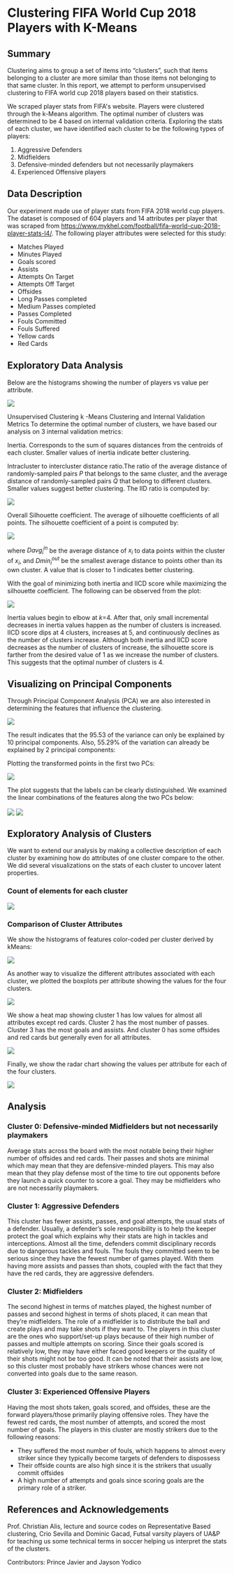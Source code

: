 # Clustering FIFA World Cup 2018 Players with K-Means

## Summary
Clustering aims to group a set of items into “clusters”, such that items belonging to a cluster are more similar than those items not belonging to that same cluster. In this report, we attempt to perform unsupervised clustering to FIFA world cup 2018 players based on their statistics.

We scraped player stats from FIFA's website. Players were clustered through the k-Means algorithm. The optimal number of clusters was determined to be 4 based on internal validation criteria. Exploring the stats of each cluster, we have identified each cluster to be the following types of players:

1. Aggressive Defenders
2. Midfielders
3. Defensive-minded defenders but not necessarily playmakers
4. Experienced Offensive players

## Data Description
Our experiment made use of player stats from FIFA 2018 world cup players. The dataset is composed of 604 players and 14 attributes per player that was scraped from https://www.mykhel.com/football/fifa-world-cup-2018-player-stats-l4/. The following player attributes were selected for this study:

* Matches Played
* Minutes Played
* Goals scored
* Assists
* Attempts On Target
* Attempts Off Target
* Offsides
* Long Passes completed
* Medium Passes completed
* Passes Completed
* Fouls Committed
* Fouls Suffered
* Yellow cards
* Red Cards

## Exploratory Data Analysis
Below are the histograms showing the number of players vs value per attribute.

<img src="media/fifa_cluster_hist.png" align="center">

Unsupervised Clustering
k -Means Clustering and Internal Validation Metrics
To determine the optimal number of clusters, we have based our analysis on 3 internal validation metrics:

Inertia. Corresponds to the sum of squares distances from the centroids of each cluster. Smaller values of inertia indicate better clustering.

Intracluster to intercluster distance ratio.The ratio of the average distance of randomly-sampled pairs $P$ that belongs to the same cluster, and the average distance of randomly-sampled pairs $Q$ that belong to different clusters. Smaller values suggest better clustering. The IID ratio is computed by:

<img src="media/fifa_cluster_intra_inter.png" align="center">

Overall Silhouette coefficient. The average of silhouette coefficients of all points. The silhouette coefficient of a point is computed by:

<img src="media/fifa_cluster_sil.png" align="center">

where $Davg^{in}_i$ be the average distance of $x_i$ to data points within the cluster of $x_i$, and $Dmin^{out}_i$ be the smallest average distance to points other than its own cluster. A value that is closer to 1 indicates better clustering.

With the goal of minimizing both inertia and IICD score while maximizing the silhouette coefficient. The following can be observed from the plot:

<img src="media/fifa_cluster_valid.png" align="center">

Inertia values begin to elbow at  $k$=4. After that, only small incremental decreases in inertia values happen as the number of clusters is increased. IICD score dips at 4 clusters, increases at 5, and continuously declines as the number of clusters increase. Although both inertia and IICD score decreases as the number of clusters of increase, the silhouette score is farther from the desired value of 1 as we increase the number of clusters. This suggests that the optimal number of clusters is 4.

## Visualizing on Principal Components
Through Principal Component Analysis (PCA) we are also interested in determining the features that influence the clustering.

<img src="media/fifa_cluster_pca.png" align="center">

The result indicates that the 95.53 of the variance can only be explained by 10 principal components. Also, 55.29% of the variation can already be explained by 2 principal components:

Plotting the transformed points in the first two PCs:

<img src="media/fifa_cluster_2pcs.png" align="center">

The plot suggests that the labels can be clearly distinguished. We examined the linear combinations of the features along the two PCs below:

<img src="media/fifa_cluster_loading1.png" align="center">
<img src="media/fifa_cluster_loading2.png" align="center">

## Exploratory Analysis of Clusters
We want to extend our analysis by making a collective description of each cluster by examining how do attributes of one cluster compare to the other. We did several visualizations on the stats of each cluster to uncover latent properties.

### Count of elements for each cluster
<img src="media/fifa_cluster_cluster_count.png" align="center">

### Comparison of Cluster Attributes
We show the histograms of features color-coded per cluster derived by kMeans:

<img src="media/fifa_cluster_cluster_hists.png" align="center">

As another way to visualize the different attributes associated with each cluster, we plotted the boxplots per attribute showing the values for the four clusters.

<img src="media/fifa_cluster_boxplot.png" align="center">

We show a heat map showing cluster 1 has low values for almost all attributes except red cards. Cluster 2 has the most number of passes. Cluster 3 has the most goals and assists. And cluster 0 has some offsides and red cards but generally even for all attributes.

<img src="media/fifa_cluster_heat.png" align="center">

Finally, we show the radar chart showing the values per attribute for each of the four clusters.

<img src="media/fifa_cluster_radar.png" align="center">

## Analysis

### Cluster 0: Defensive-minded Midfielders but not necessarily playmakers

Average stats across the board with the most notable being their higher number of offsides and red cards. Their passes and shots are minimal which may mean that they are defensive-minded players. This may also mean that they play defense most of the time to tire out opponents before they launch a quick counter to score a goal. They may be midfielders who are not necessarily playmakers.

### Cluster 1: Aggressive Defenders

This cluster has fewer assists, passes, and goal attempts, the usual stats of a defender. Usually, a defender’s sole responsibility is to help the keeper protect the goal which explains why their stats are high in tackles and interceptions. Almost all the time, defenders commit disciplinary records due to dangerous tackles and fouls. The fouls they committed seem to be serious since they have the fewest number of games played. With them having more assists and passes than shots, coupled with the fact that they have the red cards, they are aggressive defenders.

### Cluster 2: Midfielders

The second highest in terms of matches played, the highest number of passes and second highest in terms of shots placed, it can mean that they’re midfielders. The role of a midfielder is to distribute the ball and create plays and may take shots if they want to. The players in this cluster are the ones who support/set-up plays because of their high number of passes and multiple attempts on scoring. Since their goals scored is relatively low, they may have either faced good keepers or the quality of their shots might not be too good. It can be noted that their assists are low, so this cluster most probably have strikers whose chances were not converted into goals due to the same reason.

### Cluster 3: Experienced Offensive Players

Having the most shots taken, goals scored, and offsides, these are the forward players/those primarily playing offensive roles. They have the fewest red cards, the most number of attempts, and scored the most number of goals. The players in this cluster are mostly strikers due to the following reasons:

* They suffered the most number of fouls, which happens to almost every striker since they typically become targets of defenders to dispossess
* Their offside counts are also high since it is the strikers that usually commit offsides
* A high number of attempts and goals since scoring goals are the primary role of a striker.

## References and Acknowledgements
Prof. Christian Alis, lecture and source codes on Representative Based clustering, Crio Sevilla and Dominic Gacad, Futsal varsity players of UA&P for teaching us some technical terms in soccer helping us interpret the stats of the clusters.

Contributors: Prince Javier and Jayson Yodico

